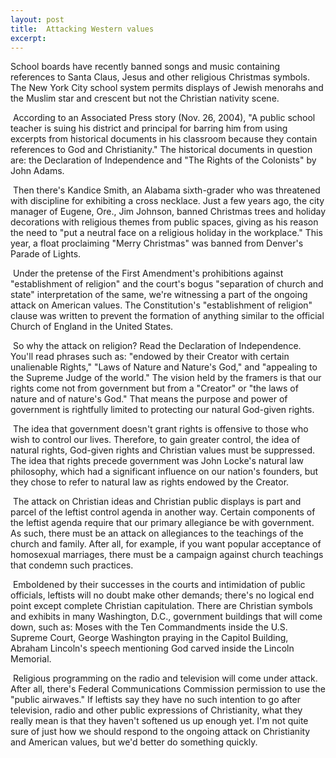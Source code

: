 ```yaml
---
layout: post
title:  Attacking Western values
excerpt:
---
```












School boards have recently banned songs and music containing references to Santa Claus, Jesus and other religious Christmas symbols. The New York City school system permits displays of Jewish menorahs and the Muslim star and crescent but not the Christian nativity scene.

 According to an Associated Press story (Nov. 26, 2004), "A public school teacher is suing his district and principal for barring him from using excerpts from historical documents in his classroom because they contain references to God and Christianity." The historical documents in question are: the Declaration of Independence and "The Rights of the Colonists" by John Adams.

 Then there's Kandice Smith, an Alabama sixth-grader who was threatened with discipline for exhibiting a cross necklace. Just a few years ago, the city manager of Eugene, Ore., Jim Johnson, banned Christmas trees and holiday decorations with religious themes from public spaces, giving as his reason the need to "put a neutral face on a religious holiday in the workplace." This year, a float proclaiming "Merry Christmas" was banned from Denver's Parade of Lights.

 Under the pretense of the First Amendment's prohibitions against "establishment of religion" and the court's bogus "separation of church and state" interpretation of the same, we're witnessing a part of the ongoing attack on American values. The Constitution's "establishment of religion" clause was written to prevent the formation of anything similar to the official Church of England in the United States.

 So why the attack on religion? Read the Declaration of Independence. You'll read phrases such as: "endowed by their Creator with certain unalienable Rights," "Laws of Nature and Nature's God," and "appealing to the Supreme Judge of the world." The vision held by the framers is that our rights come not from government but from a "Creator" or "the laws of nature and of nature's God." That means the purpose and power of government is rightfully limited to protecting our natural God-given rights.

 The idea that government doesn't grant rights is offensive to those who wish to control our lives. Therefore, to gain greater control, the idea of natural rights, God-given rights and Christian values must be suppressed. The idea that rights precede government was John Locke's natural law philosophy, which had a significant influence on our nation's founders, but they chose to refer to natural law as rights endowed by the Creator.

 The attack on Christian ideas and Christian public displays is part and parcel of the leftist control agenda in another way. Certain components of the leftist agenda require that our primary allegiance be with government. As such, there must be an attack on allegiances to the teachings of the church and family. After all, for example, if you want popular acceptance of homosexual marriages, there must be a campaign against church teachings that condemn such practices.

 Emboldened by their successes in the courts and intimidation of public officials, leftists will no doubt make other demands; there's no logical end point except complete Christian capitulation. There are Christian symbols and exhibits in many Washington, D.C., government buildings that will come down, such as: Moses with the Ten Commandments inside the U.S. Supreme Court, George Washington praying in the Capitol Building, Abraham Lincoln's speech mentioning God carved inside the Lincoln Memorial.

 Religious programming on the radio and television will come under attack. After all, there's Federal Communications Commission permission to use the "public airwaves." If leftists say they have no such intention to go after television, radio and other public expressions of Christianity, what they really mean is that they haven't softened us up enough yet. I'm not quite sure of just how we should respond to the ongoing attack on Christianity and American values, but we'd better do something quickly.


